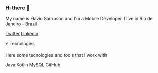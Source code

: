 ### Hi there 👋

My name is Flavio Sampson and I'm a Mobile Developer. I live in Rio de Janeiro - Brazil

[Twitter](https://twitter.com/flaviosampson) [Linkedin](https://www.linkedin.com/in/flavio-sampson-a83339185/)

⚡ Tecnologies 

Here some tecnologies and tools that I work with

Java Kotlin MySQL GitHub

